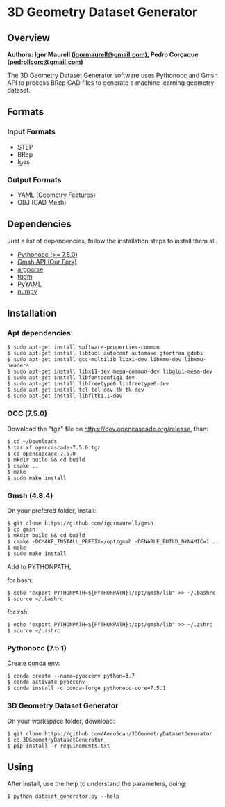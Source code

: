 # 3D Geometry Dataset Generator
## Overview
**Authors: Igor Maurell (igormaurell@gmail.com), Pedro Corçaque (pedrollcorc@gmail.com)**

The 3D Geometry Dataset Generator software uses Pythonocc and Gmsh API to process BRep CAD files to generate a machine learning geometry dataset.

## Formats
### Input Formats
- STEP
- BRep
- Iges
### Output Formats
- YAML (Geometry Features)
- OBJ (CAD Mesh)

## Dependencies
Just a list of dependencies, follow the installation steps to install them all.
- [Pythonocc (>= 7.5.0)](https://github.com/tpaviot/pythonocc-core)
- [Gmsh API (Our Fork)](https://github.com/igormaurell/gmsh)
- [argparse](https://pypi.org/project/argparse/)
- [tqdm](https://github.com/tqdm/tqdm)
- [PyYAML](https://pypi.org/project/PyYAML/)
- [numpy](https://pypi.org/project/numpy/)

## Installation

### Apt dependencies:

    $ sudo apt-get install software-properties-common
    $ sudo apt-get install libtool autoconf automake gfortran gdebi
    $ sudo apt-get install gcc-multilib libxi-dev libxmu-dev libxmu-headers
    $ sudo apt-get install libx11-dev mesa-common-dev libglu1-mesa-dev
    $ sudo apt-get install libfontconfig1-dev
    $ sudo apt-get install libfreetype6 libfreetype6-dev
    $ sudo apt-get install tcl tcl-dev tk tk-dev
    $ sudo apt-get install libfltk1.1-dev

### OCC (7.5.0)
Download the "tgz" file on https://dev.opencascade.org/release, than:

    $ cd ~/Downloads
    $ tar xf opencascade-7.5.0.tgz
    $ cd opencascade-7.5.0
    $ mkdir build && cd build
    $ cmake ..
    $ make
    $ sudo make install



### Gmsh (4.8.4)
On your prefered folder, install:

    $ git clone https://github.com/igormaurell/gmsh
    $ cd gmsh
    $ mkdir build && cd build
    $ cmake -DCMAKE_INSTALL_PREFIX=/opt/gmsh -DENABLE_BUILD_DYNAMIC=1 ..
    $ make
    $ sudo make install

Add to PYTHONPATH,

for bash:

    $ echo "export PYTHONPATH=${PYTHONPATH}:/opt/gmsh/lib" >> ~/.bashrc
    $ source ~/.bashrc
    
for zsh:

    $ echo "export PYTHONPATH=${PYTHONPATH}:/opt/gmsh/lib" >> ~/.zshrc
    $ source ~/.zshrc



### Pythonocc (7.5.1)
Create conda env:

    $ conda create --name=pyoccenv python=3.7
    $ conda activate pyoccenv
    $ conda install -c conda-forge pythonocc-core=7.5.1



### 3D Geometry Dataset Generator
On your workspace folder, download:

    $ git clone https://github.com/AeroScan/3DGeometryDatasetGenerator
    $ cd 3DGeometryDatasetGenerator
    $ pip install -r requirements.txt

## Using
After install, use the help to understand the parameters, doing:
    
    $ python dataset_generator.py --help